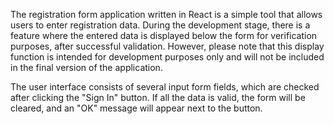 The registration form application written in React is a simple tool that allows users to enter registration data. During the development stage, there is a feature where the entered data is displayed below the form for verification purposes, after successful validation. However, please note that this display function is intended for development purposes only and will not be included in the final version of the application.

The user interface consists of several input form fields, which are checked after clicking the "Sign In" button. If all the data is valid, the form will be cleared, and an "OK" message will appear next to the button.